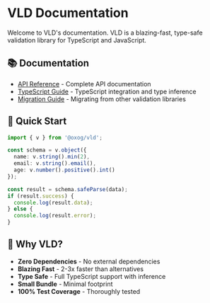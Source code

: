 # VLD Documentation

Welcome to VLD's documentation. VLD is a blazing-fast, type-safe validation library for TypeScript and JavaScript.

## 📚 Documentation

- [API Reference](./api.md) - Complete API documentation
- [TypeScript Guide](./typescript.md) - TypeScript integration and type inference
- [Migration Guide](./migration.md) - Migrating from other validation libraries

## 🚀 Quick Start

```typescript
import { v } from '@oxog/vld';

const schema = v.object({
  name: v.string().min(2),
  email: v.string().email(),
  age: v.number().positive().int()
});

const result = schema.safeParse(data);
if (result.success) {
  console.log(result.data);
} else {
  console.log(result.error);
}
```

## 🎯 Why VLD?

- **Zero Dependencies** - No external dependencies
- **Blazing Fast** - 2-3x faster than alternatives
- **Type Safe** - Full TypeScript support with inference
- **Small Bundle** - Minimal footprint
- **100% Test Coverage** - Thoroughly tested